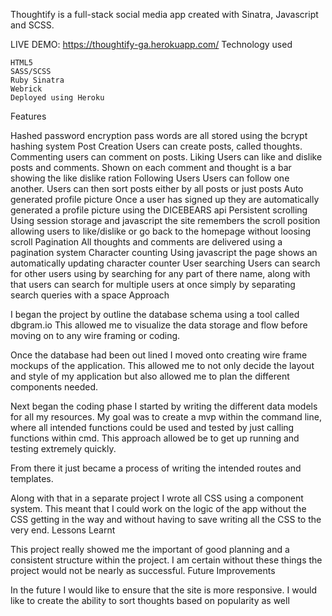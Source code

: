 Thoughtify is a full-stack social media app created with Sinatra, Javascript and SCSS.

LIVE DEMO: https://thoughtify-ga.herokuapp.com/
Technology used

    HTML5
    SASS/SCSS
    Ruby Sinatra
    Webrick
    Deployed using Heroku

Features

Hashed password encryption
pass words are all stored using the bcrypt hashing system
Post Creation
Users can create posts, called thoughts.
Commenting
users can comment on posts.
Liking
Users can like and dislike posts and comments. Shown on each comment and thought is a bar showing the like dislike ration
Following Users
Users can follow one another. Users can then sort posts either by all posts or just posts
Auto generated profile picture
Once a user has signed up they are automatically generated a profile picture using the DICEBEARS api
Persistent scrolling
Using session storage and javascript the site remembers the scroll position allowing users to like/dislike or go back to the homepage without loosing scroll
Pagination
All thoughts and comments are delivered using a pagination system
Character counting
Using javascript the page shows an automatically updating character counter
User searching
Users can search for other users using by searching for any part of there name, along with that users can search for multiple users at once simply by separating search queries with a space
Approach

I began the project by outline the database schema using a tool called dbgram.io
This allowed me to visualize the data storage and flow before moving on to any wire framing or coding.

Once the database had been out lined I moved onto creating wire frame mockups of the application. This allowed me to not only decide the layout and style of my application but also allowed me to plan the different components needed.

Next began the coding phase I started by writing the different data models for all my resources. My goal was to create a mvp within the command line, where all intended functions could be used and tested by just calling functions within cmd. This approach allowed be to get up running and testing extremely quickly.

From there it just became a process of writing the intended routes and templates.

Along with that in a separate project I wrote all CSS using a component system. This meant that I could work on the logic of the app without the CSS getting in the way and without having to save writing all the CSS to the very end.
Lessons Learnt

This project really showed me the important of good planning and a consistent structure within the project. I am certain without these things the project would not be nearly as successful.
Future Improvements

In the future I would like to ensure that the site is more responsive.
I would like to create the ability to sort thoughts based on popularity as well
